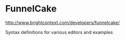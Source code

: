 # FunnelCake

http://www.brightcontext.com/developers/funnelcake/

Syntax definitions for various editors and examples


